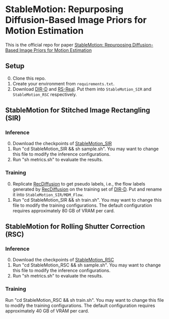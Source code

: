 # StableMotion: Repurposing Diffusion-Based Image Priors for Motion Estimation
This is the official repo for paper [StableMotion: Repurposing Diffusion-Based Image Priors for Motion Estimation](https://www.arxiv.org/abs/2505.06668)

## Setup
0. Clone this repo.
1. Create your environment from `requirements.txt`.
2. Download [DIR-D](https://drive.google.com/file/d/1KR5DtekPJin3bmQPlTGP4wbM1zFR80ak/view?usp=sharing) and [RS-Real](https://huggingface.co/datasets/Yzl-code/RS-Diffusion/tree/main). Put them into `StableMotion_SIR` and `StableMotion_RSC` respectively.

## StableMotion for Stitched Image Rectangling (SIR)
### Inference
0. Download the checkpoints of [StableMotion_SIR](https://huggingface.co/ziyiwhat/StableMotion/tree/main/StableMotion_SIR)
1. Run "cd StableMotion_SIR && sh sample.sh". You may want to change this file to modify the inference configurations.
2. Run "sh metrics.sh" to evaluate the results.

### Training
0. Replicate [RecDiffusion](https://github.com/lhaippp/RecDiffusion) to get pseudo labels, i.e., the flow labels generated by [RecDiffusion](https://github.com/lhaippp/RecDiffusion) on the training set of [DIR-D](https://drive.google.com/file/d/1KR5DtekPJin3bmQPlTGP4wbM1zFR80ak/view?usp=sharing). Put and rename it into `StableMotion_SIR/MDM_Flow`.
1. Run "cd StableMotion_SIR && sh train.sh". You may want to change this file to modify the training configurations. The default configuration requires approximately 80 GB of VRAM per card.

## StableMotion for Rolling Shutter Correction (RSC)
### Inference
0. Download the checkpoints of [StableMotion_RSC](https://huggingface.co/ziyiwhat/StableMotion/tree/main/StableMotion_RSC)
1. Run "cd StableMotion_RSC && sh sample.sh". You may want to change this file to modify the inference configurations.
2. Run "sh metrics.sh" to evaluate the results.

### Training
Run "cd StableMotion_RSC && sh train.sh". You may want to change this file to modify the training configurations. The default configuration requires approximately 40 GB of VRAM per card.
